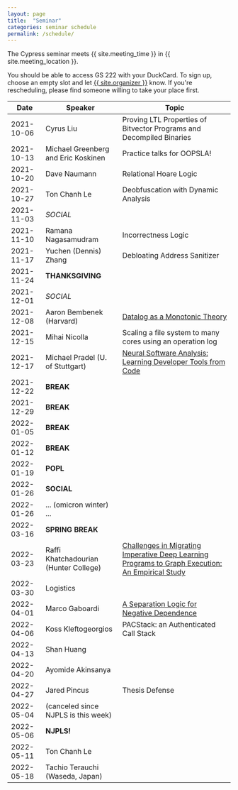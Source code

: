 ```yaml
---
layout: page
title:  "Seminar"
categories: seminar schedule
permalink: /schedule/
---
```


<link rel="stylesheet" href="{{ "/assets/schedule.css" | relative_url }}">

The Cypress seminar meets {{ site.meeting_time }} in {{ site.meeting_location }}.

You should be able to access GS 222 with your DuckCard. To sign up,
choose an empty slot and let <a id="contact" href="mailto:{{
site.email }}">{{ site.organizer }}</a> know. If you're rescheduling, please
find someone willing to take your place first.

| Date       | Speaker                               | Topic |
| ---------- | ------------------------------------- | ------------------------------------------------- |
| 2021-10-06 | Cyrus Liu                             | Proving LTL Properties of Bitvector Programs and Decompiled Binaries | 
| 2021-10-13 | Michael Greenberg and Eric Koskinen   | Practice talks for OOPSLA! | 
| 2021-10-20 | Dave Naumann                          | Relational Hoare Logic | 
| 2021-10-27 | Ton Chanh Le                          | Deobfuscation with Dynamic Analysis | 
| 2021-11-03 | *SOCIAL*                              | | 
| 2021-11-10 | Ramana Nagasamudram                   | Incorrectness Logic | 
| 2021-11-17 | Yuchen (Dennis) Zhang                 | Debloating Address Sanitizer | 
| 2021-11-24 | **THANKSGIVING**                      | | 
| 2021-12-01 | *SOCIAL*                              | | 
| 2021-12-08 | Aaron Bembenek (Harvard)              | [Datalog as a Monotonic Theory](https://youtu.be/7Rdkx0OVwEA) | 
| 2021-12-15 | Mihai Nicolla                         | Scaling a file system to many cores using an operation log | 
| 2021-12-17 | Michael Pradel (U. of Stuttgart)      | [Neural Software Analysis: Learning Developer Tools from Code](https://youtu.be/5m-SLc7wb2c) |
| 2021-12-22 | **BREAK**                             | | 
| 2021-12-29 | **BREAK**                             | | 
| 2022-01-05 | **BREAK**                             | | 
| 2022-01-12 | **BREAK**                             | | 
| 2022-01-19 | **POPL**                              | | 
| 2022-01-26 | **SOCIAL**                            | | 
| 2022-01-26 | ... (omicron winter) ...              | | 
| 2022-03-16 | **SPRING BREAK**                      | | 
| 2022-03-23 | Raffi Khatchadourian (Hunter College) | [Challenges in Migrating Imperative Deep Learning Programs to Graph Execution: An Empirical Study](https://youtu.be/t49W_JmoNk4) | 
| 2022-03-30 | Logistics                             | | 
| 2022-04-01 | Marco Gaboardi                        | [A Separation Logic for Negative Dependence](https://www.youtube.com/watch?v=AO-xlFRCPUE) | 
| 2022-04-06 | Koss Kleftogeorgios                   | PACStack: an Authenticated Call Stack | 
| 2022-04-13 | Shan Huang                            | | 
| 2022-04-20 | Ayomide Akinsanya                     | | 
| 2022-04-27 | Jared Pincus                          | Thesis Defense | 
| 2022-05-04 | (canceled since NJPLS is this week)   | | 
| 2022-05-06 | **NJPLS!**                            | | 
| 2022-05-11 | Ton Chanh Le                          | | 
| 2022-05-18 | Tachio Terauchi (Waseda, Japan)       | |
